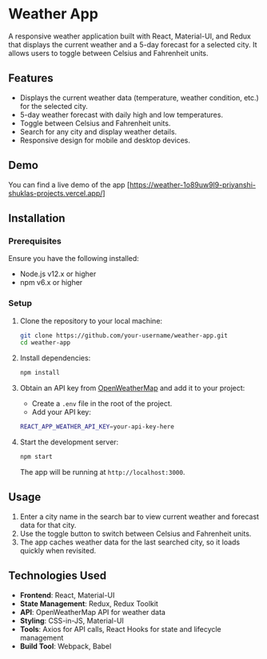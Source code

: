 # Weather App

A responsive weather application built with React, Material-UI, and Redux that displays the current weather and a 5-day forecast for a selected city. It allows users to toggle between Celsius and Fahrenheit units.

## Features

- Displays the current weather data (temperature, weather condition, etc.) for the selected city.
- 5-day weather forecast with daily high and low temperatures.
- Toggle between Celsius and Fahrenheit units.
- Search for any city and display weather details.
- Responsive design for mobile and desktop devices.

## Demo

You can find a live demo of the app [https://weather-1o89uw9l9-priyanshi-shuklas-projects.vercel.app/]

## Installation

### Prerequisites

Ensure you have the following installed:

- Node.js v12.x or higher
- npm v6.x or higher

### Setup

1. Clone the repository to your local machine:

    ```bash
    git clone https://github.com/your-username/weather-app.git
    cd weather-app
    ```

2. Install dependencies:

    ```bash
    npm install
    ```

3. Obtain an API key from [OpenWeatherMap](https://openweathermap.org/api) and add it to your project:

    - Create a `.env` file in the root of the project.
    - Add your API key:

    ```bash
    REACT_APP_WEATHER_API_KEY=your-api-key-here
    ```

4. Start the development server:

    ```bash
    npm start
    ```

    The app will be running at `http://localhost:3000`.

## Usage

1. Enter a city name in the search bar to view current weather and forecast data for that city.
2. Use the toggle button to switch between Celsius and Fahrenheit units.
3. The app caches weather data for the last searched city, so it loads quickly when revisited.

## Technologies Used

- **Frontend**: React, Material-UI
- **State Management**: Redux, Redux Toolkit
- **API**: OpenWeatherMap API for weather data
- **Styling**: CSS-in-JS, Material-UI
- **Tools**: Axios for API calls, React Hooks for state and lifecycle management
- **Build Tool**: Webpack, Babel